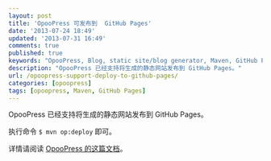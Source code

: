 ```yaml
---
layout: post
title: 'OpooPress 可发布到  GitHub Pages'
date: '2013-07-24 18:49'
updated: '2013-07-31 16:49'
comments: true
published: true
keywords: "OpooPress, Blog, static site/blog generator, Maven, GitHub Pages"
description: "OpooPress 已经支持将生成的静态网站发布到 GitHub Pages。"
url: /opoopress-support-deploy-to-github-pages/
categories: [opoopress]
tags: [opoopress, Maven, GitHub Pages]
---
```


OpooPress 已经支持将生成的静态网站发布到 GitHub Pages。

执行命令 `$ mvn op:deploy` 即可。

详情请阅读 [OpooPress 的这篇文档](http://www.opoopress.com/zh/docs/github-pages/)。

